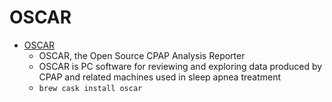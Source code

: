 # OSCAR
- [OSCAR](https://www.sleepfiles.com/OSCAR/)
  -   OSCAR, the Open Source CPAP Analysis Reporter
  - OSCAR is PC software for reviewing and exploring data produced by CPAP and related machines used in sleep apnea treatment
  - `brew cask install oscar`
